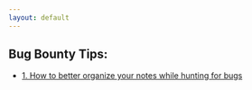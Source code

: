 ```yaml
---
layout: default
---
```



<!-- ## Publications:

-   [1. Simple example](#) -->

## Bug Bounty Tips:

- [1. How to better organize your notes while hunting for bugs](/tips/2019/06/11/organize-your-notes-bug-bounty/)

<!-- ## Write Ups:

-   [1. Simple Example](#) -->
